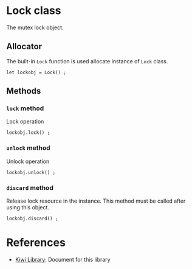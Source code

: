 # Lock class
The mutex lock object.

## Allocator
The built-in `Lock` function is used allocate instance of `Lock` class.
````
let lockobj = Lock() ;
````

## Methods
### `lock` method
Lock operation
````
lockobj.lock() ;
````

### `unlock` method
Unlock operation
````
lockobj.unlock() ;
````

### `discard` method
Release lock resource in the instance.
This method must be called after using this object.
````
lockobj.discard() ;
````

# References
* [Kiwi Library](https://github.com/steelwheels/KiwiScript/blob/master/KiwiLibrary/Document/Library.md): Document for this library
